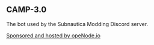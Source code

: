 ## CAMP-3.0
The bot used by the Subnautica Modding Discord server.

<a href="https://www.openode.io/">Sponsored and hosted by opeNode.io</a>
